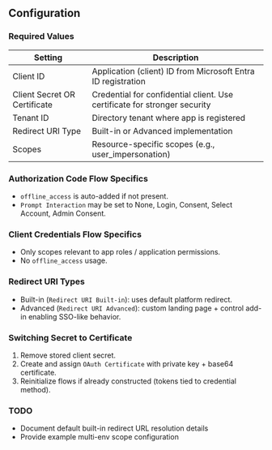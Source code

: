 ## Configuration

### Required Values
| Setting | Description |
|---------|-------------|
| Client ID | Application (client) ID from Microsoft Entra ID registration |
| Client Secret OR Certificate | Credential for confidential client. Use certificate for stronger security |
| Tenant ID | Directory tenant where app is registered |
| Redirect URI Type | Built-in or Advanced implementation |
| Scopes | Resource-specific scopes (e.g., user_impersonation) |

### Authorization Code Flow Specifics
- `offline_access` is auto-added if not present.
- `Prompt Interaction` may be set to None, Login, Consent, Select Account, Admin Consent.

### Client Credentials Flow Specifics
- Only scopes relevant to app roles / application permissions.
- No `offline_access` usage.

### Redirect URI Types
- Built-in (`Redirect URI Built-in`): uses default platform redirect.
- Advanced (`Redirect URI Advanced`): custom landing page + control add-in enabling SSO-like behavior.

### Switching Secret to Certificate
1. Remove stored client secret.
2. Create and assign `OAuth Certificate` with private key + base64 certificate.
3. Reinitialize flows if already constructed (tokens tied to credential method).

### TODO
- Document default built-in redirect URL resolution details
- Provide example multi-env scope configuration
